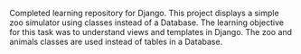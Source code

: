 Completed learning repository for Django.
This project displays a simple zoo simulator using classes instead of a Database.
The learning objective for this task was to understand views and templates in Django.
The zoo and animals classes are used instead of tables in a Database.
